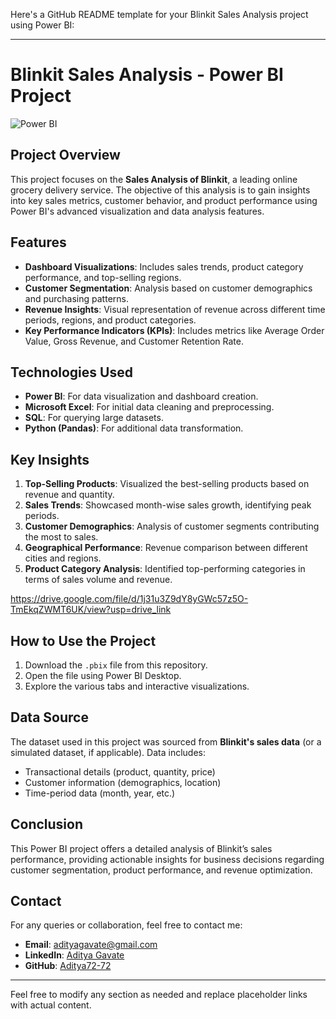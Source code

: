 Here's a GitHub README template for your Blinkit Sales Analysis project using Power BI:

---

# Blinkit Sales Analysis - Power BI Project

![Power BI](https://img.shields.io/badge/Power%20BI-Data%20Visualization-blue)

## Project Overview
This project focuses on the **Sales Analysis of Blinkit**, a leading online grocery delivery service. The objective of this analysis is to gain insights into key sales metrics, customer behavior, and product performance using Power BI's advanced visualization and data analysis features.

## Features
- **Dashboard Visualizations**: Includes sales trends, product category performance, and top-selling regions.
- **Customer Segmentation**: Analysis based on customer demographics and purchasing patterns.
- **Revenue Insights**: Visual representation of revenue across different time periods, regions, and product categories.
- **Key Performance Indicators (KPIs)**: Includes metrics like Average Order Value, Gross Revenue, and Customer Retention Rate.

## Technologies Used
- **Power BI**: For data visualization and dashboard creation.
- **Microsoft Excel**: For initial data cleaning and preprocessing.
- **SQL**: For querying large datasets.
- **Python (Pandas)**: For additional data transformation.

## Key Insights
1. **Top-Selling Products**: Visualized the best-selling products based on revenue and quantity.
2. **Sales Trends**: Showcased month-wise sales growth, identifying peak periods.
3. **Customer Demographics**: Analysis of customer segments contributing the most to sales.
4. **Geographical Performance**: Revenue comparison between different cities and regions.
5. **Product Category Analysis**: Identified top-performing categories in terms of sales volume and revenue.

https://drive.google.com/file/d/1j31u3Z9dY8yGWc57z5O-TmEkqZWMT6UK/view?usp=drive_link

## How to Use the Project
1. Download the `.pbix` file from this repository.
2. Open the file using Power BI Desktop.
3. Explore the various tabs and interactive visualizations.

## Data Source
The dataset used in this project was sourced from **Blinkit's sales data** (or a simulated dataset, if applicable). Data includes:
- Transactional details (product, quantity, price)
- Customer information (demographics, location)
- Time-period data (month, year, etc.)

## Conclusion
This Power BI project offers a detailed analysis of Blinkit’s sales performance, providing actionable insights for business decisions regarding customer segmentation, product performance, and revenue optimization.

## Contact
For any queries or collaboration, feel free to contact me:

- **Email**: adityagavate@gmail.com
- **LinkedIn**: [Aditya Gavate](https://www.linkedin.com/in/aditya-gavate-ag7272/)
- **GitHub**: [Aditya72-72](https://github.com/Aditya72-72)

---

Feel free to modify any section as needed and replace placeholder links with actual content.
